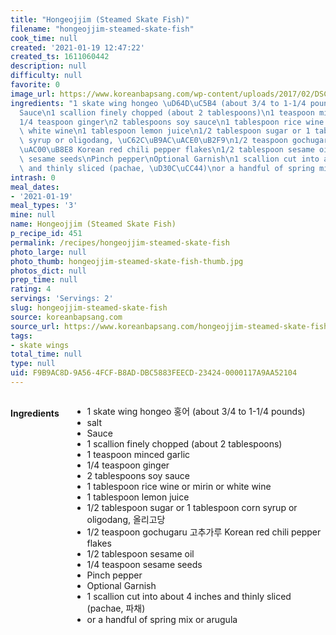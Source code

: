 ```yaml
---
title: "Hongeojjim (Steamed Skate Fish)"
filename: "hongeojjim-steamed-skate-fish"
cook_time: null
created: '2021-01-19 12:47:22'
created_ts: 1611060442
description: null
difficulty: null
favorite: 0
image_url: https://www.koreanbapsang.com/wp-content/uploads/2017/02/DSC_1847-e1486346972772-640x428.jpg
ingredients: "1 skate wing hongeo \uD64D\uC5B4 (about 3/4 to 1-1/4 pounds)\nsalt\n\
  Sauce\n1 scallion finely chopped (about 2 tablespoons)\n1 teaspoon minced garlic\n\
  1/4 teaspoon ginger\n2 tablespoons soy sauce\n1 tablespoon rice wine or mirin or\
  \ white wine\n1 tablespoon lemon juice\n1/2 tablespoon sugar or 1 tablespoon corn\
  \ syrup or oligodang, \uC62C\uB9AC\uACE0\uB2F9\n1/2 teaspoon gochugaru \uACE0\uCD94\
  \uAC00\uB8E8 Korean red chili pepper flakes\n1/2 tablespoon sesame oil\n1/4 teaspoon\
  \ sesame seeds\nPinch pepper\nOptional Garnish\n1 scallion cut into about 4 inches\
  \ and thinly sliced (pachae, \uD30C\uCC44)\nor a handful of spring mix or arugula"
intrash: 0
meal_dates:
- '2021-01-19'
meal_types: '3'
mine: null
name: Hongeojjim (Steamed Skate Fish)
p_recipe_id: 451
permalink: /recipes/hongeojjim-steamed-skate-fish
photo_large: null
photo_thumb: hongeojjim-steamed-skate-fish-thumb.jpg
photos_dict: null
prep_time: null
rating: 4
servings: 'Servings: 2'
slug: hongeojjim-steamed-skate-fish
source: koreanbapsang.com
source_url: https://www.koreanbapsang.com/hongeojjim-steamed-skate-fish/
tags:
- skate wings
total_time: null
type: null
uid: F9B9AC8D-9A56-4FCF-B8AD-DBC5883FEECD-23424-0000117A9AA52104
---
```

<div class="large-8 medium-7 columns" id="writeup">	</div><!-- #writeup -->
</div><!-- #row-one -->
<div class="row" id="row-two">	<div class="medium-4 small-5 columns" id="ingredients"><h4>Ingredients</h4><div class="box box-ingredients content"><ul>
<li>1 skate wing hongeo 홍어 (about 3/4 to 1-1/4 pounds)</li>
<li>salt</li>
<li>Sauce</li>
<li>1 scallion finely chopped (about 2 tablespoons)</li>
<li>1 teaspoon minced garlic</li>
<li>1/4 teaspoon ginger</li>
<li>2 tablespoons soy sauce</li>
<li>1 tablespoon rice wine or mirin or white wine</li>
<li>1 tablespoon lemon juice</li>
<li>1/2 tablespoon sugar or 1 tablespoon corn syrup or oligodang, 올리고당</li>
<li>1/2 teaspoon gochugaru 고추가루 Korean red chili pepper flakes</li>
<li>1/2 tablespoon sesame oil</li>
<li>1/4 teaspoon sesame seeds</li>
<li>Pinch pepper</li>
<li>Optional Garnish</li>
<li>1 scallion cut into about 4 inches and thinly sliced (pachae, 파채)</li>
<li>or a handful of spring mix or arugula</li>
</ul>
</div>	</div>	<div class="medium-6 small-7 columns" id="directions">	</div>